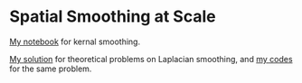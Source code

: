 # Spatial Smoothing at Scale

[My notebook](https://github.com/bowenhua/SDS_385/blob/master/8_spatial_smoothing_at_scale/kernel_smoothing.ipynb) for kernal smoothing.

[My solution](https://github.com/bowenhua/SDS_385/blob/master/8_spatial_smoothing_at_scale/ex8.pdf) for theoretical problems on Laplacian smoothing, and [my codes](https://github.com/bowenhua/SDS_385/blob/master/8_spatial_smoothing_at_scale/laplacian.ipynb) for the same problem.



